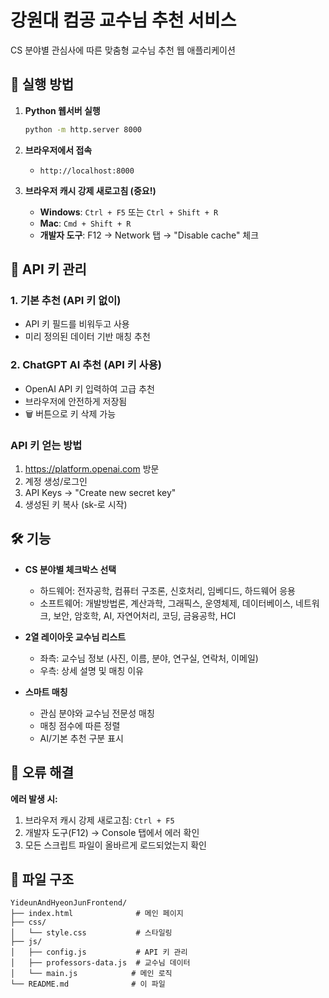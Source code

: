 # 강원대 컴공 교수님 추천 서비스

CS 분야별 관심사에 따른 맞춤형 교수님 추천 웹 애플리케이션

## 🚀 실행 방법

1. **Python 웹서버 실행**
   ```bash
   python -m http.server 8000
   ```

2. **브라우저에서 접속**
   - `http://localhost:8000`

3. **브라우저 캐시 강제 새로고침 (중요!)**
   - **Windows**: `Ctrl + F5` 또는 `Ctrl + Shift + R`
   - **Mac**: `Cmd + Shift + R`
   - **개발자 도구**: F12 → Network 탭 → "Disable cache" 체크

## 🔑 API 키 관리

### 1. 기본 추천 (API 키 없이)
- API 키 필드를 비워두고 사용
- 미리 정의된 데이터 기반 매칭 추천

### 2. ChatGPT AI 추천 (API 키 사용)
- OpenAI API 키 입력하여 고급 추천
- 브라우저에 안전하게 저장됨
- 🗑️ 버튼으로 키 삭제 가능

### API 키 얻는 방법
1. https://platform.openai.com 방문
2. 계정 생성/로그인
3. API Keys → "Create new secret key"
4. 생성된 키 복사 (sk-로 시작)

## 🛠️ 기능

- **CS 분야별 체크박스 선택**
  - 하드웨어: 전자공학, 컴퓨터 구조론, 신호처리, 임베디드, 하드웨어 응용
  - 소프트웨어: 개발방법론, 계산과학, 그래픽스, 운영체제, 데이터베이스, 네트워크, 보안, 암호학, AI, 자연어처리, 코딩, 금융공학, HCI

- **2열 레이아웃 교수님 리스트**
  - 좌측: 교수님 정보 (사진, 이름, 분야, 연구실, 연락처, 이메일)
  - 우측: 상세 설명 및 매칭 이유

- **스마트 매칭**
  - 관심 분야와 교수님 전문성 매칭
  - 매칭 점수에 따른 정렬
  - AI/기본 추천 구분 표시

## 🔧 오류 해결

**에러 발생 시:**
1. 브라우저 캐시 강제 새로고침: `Ctrl + F5`
2. 개발자 도구(F12) → Console 탭에서 에러 확인
3. 모든 스크립트 파일이 올바르게 로드되었는지 확인

## 📁 파일 구조

```
YideunAndHyeonJunFrontend/
├── index.html              # 메인 페이지
├── css/
│   └── style.css           # 스타일링
├── js/
│   ├── config.js           # API 키 관리
│   ├── professors-data.js  # 교수님 데이터
│   └── main.js            # 메인 로직
└── README.md              # 이 파일
```
